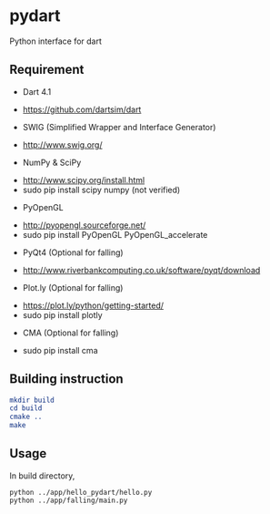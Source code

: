 pydart
======
Python interface for dart

## Requirement
- Dart 4.1
 + https://github.com/dartsim/dart
- SWIG (Simplified Wrapper and Interface Generator)
 + http://www.swig.org/
- NumPy & SciPy
 + http://www.scipy.org/install.html
 + sudo pip install scipy numpy (not verified)
- PyOpenGL 
 + http://pyopengl.sourceforge.net/
 + sudo pip install PyOpenGL PyOpenGL_accelerate
- PyQt4 (Optional for falling)
 + http://www.riverbankcomputing.co.uk/software/pyqt/download
- Plot.ly (Optional for falling)
 + https://plot.ly/python/getting-started/
 + sudo pip install plotly
- CMA (Optional for falling)
 + sudo pip install cma

## Building instruction
``` cmake
mkdir build
cd build
cmake ..
make
```

## Usage
In build directory, 
```
python ../app/hello_pydart/hello.py
python ../app/falling/main.py
```
